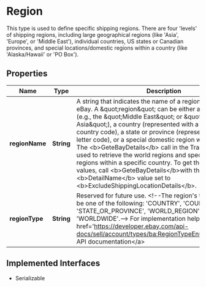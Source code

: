 

# Region

This type is used to define specific shipping regions. There are four 'levels' of shipping regions, including large geographical regions (like 'Asia', 'Europe', or 'Middle East'), individual countries, US states or Canadian provinces, and special locations/domestic regions within a country (like 'Alaska/Hawaii' or 'PO Box').
## Properties

Name | Type | Description | Notes
------------ | ------------- | ------------- | -------------
**regionName** | **String** | A string that indicates the name of a region, as defined by eBay. A \&quot;region\&quot; can be either a &#39;world region&#39; (e.g., the \&quot;Middle East\&quot; or \&quot;Southeast Asia\&quot;), a country (represented with a two-letter country code), a state or province (represented with a two-letter code), or a special domestic region within a country. The &lt;b&gt;GeteBayDetails&lt;/b&gt; call in the Trading API can be used to retrieve the world regions and special domestic regions within a specific country. To get these enumeration values, call &lt;b&gt;GeteBayDetails&lt;/b&gt;with the &lt;b&gt;DetailName&lt;/b&gt; value set to &lt;b&gt;ExcludeShippingLocationDetails&lt;/b&gt;. |  [optional]
**regionType** | **String** | Reserved for future use. &lt;!--The region&#39;s type, which can be one of the following: &#39;COUNTRY&#39;, &#39;COUNTRY_REGION&#39;, &#39;STATE_OR_PROVINCE&#39;, &#39;WORLD_REGION&#39;, or &#39;WORLDWIDE&#39;.--&gt; For implementation help, refer to &lt;a href&#x3D;&#39;https://developer.ebay.com/api-docs/sell/account/types/ba:RegionTypeEnum&#39;&gt;eBay API documentation&lt;/a&gt; |  [optional]


## Implemented Interfaces

* Serializable


